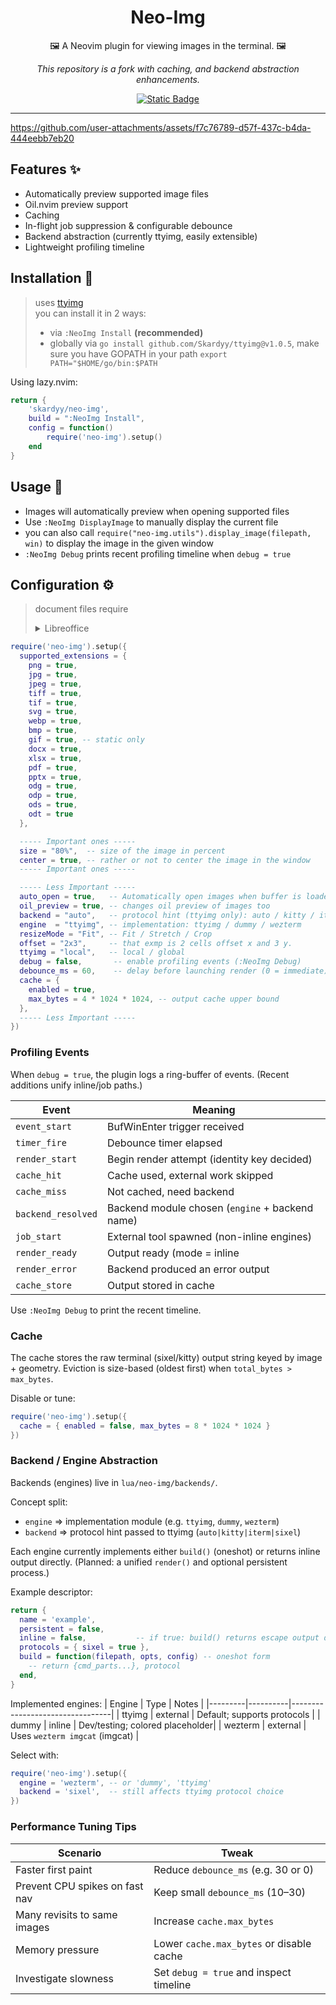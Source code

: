 <h1 align="center">Neo-Img</h1>  
<p align="center">🖼️ A Neovim plugin for viewing images in the terminal. 🖼️</p> 
<p align="center"><em>This repository is a fork with caching, and backend abstraction enhancements.</em></p>
<div align="center">
    
[![Static Badge](https://img.shields.io/badge/neovim-1e2029?logo=neovim&logoColor=3CA628&label=built%20for&labelColor=15161b)](https://neovim.io)  
</div>

---
https://github.com/user-attachments/assets/f7c76789-d57f-437c-b4da-444eebb7eb20

## Features ✨  
- Automatically preview supported image files
- Oil.nvim preview support
- Caching
 - In-flight job suppression & configurable debounce
 - Backend abstraction (currently ttyimg, easily extensible)
 - Lightweight profiling timeline

## Installation 🚀  

> uses [ttyimg](https://github.com/Skardyy/ttyimg)  
> you can install it in 2 ways:  
> * via `:NeoImg Install` **(recommended)**
> * globally via `go install github.com/Skardyy/ttyimg@v1.0.5`, make sure you have GOPATH in your path `export PATH="$HOME/go/bin:$PATH`

Using lazy.nvim:
```lua
return {
    'skardyy/neo-img',
    build = ":NeoImg Install",
    config = function()
        require('neo-img').setup()
    end
}
```

## Usage 💼  
- Images will automatically preview when opening supported files  
- Use `:NeoImg DisplayImage` to manually display the current file  
- you can also call `require("neo-img.utils").display_image(filepath, win)` to display the image in the given window  
- `:NeoImg Debug` prints recent profiling timeline when `debug = true`  

## Configuration ⚙️  
> document files require 
><details>
>  <summary>Libreoffice</summary>
> 
>  ```txt
>    make sure its installed and in your path  
>    * window: its called soffice and should be in C:\Program Files\LibreOffice\program 
>    * linux: should be in the path automatically
>  ```
> </details>
```lua
require('neo-img').setup({
  supported_extensions = {
    png = true,
    jpg = true,
    jpeg = true,
    tiff = true,
    tif = true,
    svg = true,
    webp = true,
    bmp = true,
    gif = true, -- static only
    docx = true,
    xlsx = true,
    pdf = true,
    pptx = true,
    odg = true,
    odp = true,
    ods = true,
    odt = true
  },

  ----- Important ones -----
  size = "80%",  -- size of the image in percent
  center = true, -- rather or not to center the image in the window
  ----- Important ones -----

  ----- Less Important -----
  auto_open = true,   -- Automatically open images when buffer is loaded
  oil_preview = true, -- changes oil preview of images too
  backend = "auto",   -- protocol hint (ttyimg only): auto / kitty / iterm / sixel
  engine  = "ttyimg", -- implementation: ttyimg / dummy / wezterm
  resizeMode = "Fit", -- Fit / Stretch / Crop
  offset = "2x3",     -- that exmp is 2 cells offset x and 3 y.
  ttyimg = "local",   -- local / global
  debug = false,       -- enable profiling events (:NeoImg Debug)
  debounce_ms = 60,    -- delay before launching render (0 = immediate)
  cache = {
    enabled = true,
    max_bytes = 4 * 1024 * 1024, -- output cache upper bound
  },
  ----- Less Important -----
})
```  

### Profiling Events
When `debug = true`, the plugin logs a ring-buffer of events. (Recent additions unify inline/job paths.)

| Event             | Meaning                                                   |
|-------------------|-----------------------------------------------------------|
| `event_start`     | BufWinEnter trigger received                              |
| `timer_fire`      | Debounce timer elapsed                                    |
| `render_start`    | Begin render attempt (identity key decided)               |
| `cache_hit`       | Cache used, external work skipped                         |
| `cache_miss`      | Not cached, need backend                                  |
| `backend_resolved`| Backend module chosen (`engine` + backend name)           |
| `job_start`       | External tool spawned (non-inline engines)                |
| `render_ready`    | Output ready (mode = inline | job)                        |
| `render_error`    | Backend produced an error output                          |
| `cache_store`     | Output stored in cache                                    |

Use `:NeoImg Debug` to print the recent timeline.

### Cache
The cache stores the raw terminal (sixel/kitty) output string keyed by image + geometry. 
Eviction is size-based (oldest first) when `total_bytes > max_bytes`.

Disable or tune:
```lua
require('neo-img').setup({
  cache = { enabled = false, max_bytes = 8 * 1024 * 1024 }
})
```

### Backend / Engine Abstraction
Backends (engines) live in `lua/neo-img/backends/`.

Concept split:
* `engine` => implementation module (e.g. `ttyimg`, `dummy`, `wezterm`)
* `backend` => protocol hint passed to ttyimg (`auto|kitty|iterm|sixel`)

Each engine currently implements either `build()` (oneshot) or returns inline output directly. (Planned: a unified `render()` and optional persistent process.)

Example descriptor:
```lua
return {
  name = 'example',
  persistent = false,
  inline = false,           -- if true: build() returns escape output directly
  protocols = { sixel = true },
  build = function(filepath, opts, config) -- oneshot form
    -- return {cmd_parts...}, protocol
  end,
}
```
Implemented engines:
| Engine  | Type     | Notes                           |
|---------|----------|---------------------------------|
| ttyimg  | external | Default; supports protocols     |
| dummy   | inline   | Dev/testing; colored placeholder|
| wezterm | external | Uses `wezterm imgcat` (imgcat)  |

Select with:
```lua
require('neo-img').setup({
  engine = 'wezterm', -- or 'dummy', 'ttyimg'
  backend = 'sixel',  -- still affects ttyimg protocol choice
})
```

### Performance Tuning Tips
| Scenario                          | Tweak                                      |
|----------------------------------|--------------------------------------------|
| Faster first paint               | Reduce `debounce_ms` (e.g. 30 or 0)        |
| Prevent CPU spikes on fast nav   | Keep small `debounce_ms` (10–30)           |
| Many revisits to same images     | Increase `cache.max_bytes`                 |
| Memory pressure                  | Lower `cache.max_bytes` or disable cache   |
| Investigate slowness             | Set `debug = true` and inspect timeline    |

